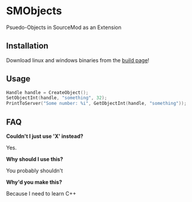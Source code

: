 # SMObjects
Psuedo-Objects in SourceMod as an Extension

## Installation
Download linux and windows binaries from the [build page](http://michaelwflaherty.com/SMObjects/)!

## Usage

```c
Handle handle = CreateObject();
SetObjectInt(handle, "something", 32);
PrintToServer("Some number: %i", GetObjectInt(handle, "something"));
```
## FAQ
**Couldn't I just use 'X' instead?**

Yes.

**Why should I use this?**

You probably shouldn't

**Why'd you make this?**

Because I need to learn C++
